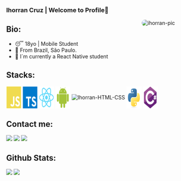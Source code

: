 ### **Ihorran Cruz** | Welcome to Profile🦆

<img align="right" alt="ihorran-pic" width="140" style="border-radius:50px;" src="https://user-images.githubusercontent.com/92957629/156885082-2311a942-b5a3-4163-9ad8-8efcac0fca55.gif">


## **Bio:**

- 😴 18yo | Mobile Student
- 📌 From Brazil, São Paulo.
- 🚀 I´m currently a React Native student


## **Stacks:**
<img align="center" alt="Ihorran-Js" height="60" width="40" src="https://raw.githubusercontent.com/devicons/devicon/master/icons/javascript/javascript-plain.svg"> <img align="center" alt="Ihorran-TypeScript" height="60" width="40" src="https://raw.githubusercontent.com/devicons/devicon/1119b9f84c0290e0f0b38982099a2bd027a48bf1/icons/typescript/typescript-original.svg">  <img align="center" alt="Ihorran-React" height="60" width="40" src="https://raw.githubusercontent.com/devicons/devicon/master/icons/react/react-original.svg"> <img align="center" alt="Ihorran-Android" height="60" width="40" src="https://raw.githubusercontent.com/devicons/devicon/1119b9f84c0290e0f0b38982099a2bd027a48bf1/icons/android/android-plain.svg"> <img align="center" alt="Ihorran-HTML-CSS" height="70" width="70" src="https://user-images.githubusercontent.com/92957629/218325451-29c33d4d-35b9-4ba2-b91f-060b7ec32785.png">
<img align="center" alt="Ihorran-Python" height="60" width="40" src="https://raw.githubusercontent.com/devicons/devicon/master/icons/python/python-original.svg">
<img align="center" alt="Ihorran-Csharp" height="60" width="40" src="https://raw.githubusercontent.com/devicons/devicon/master/icons/csharp/csharp-original.svg">


## **Contact me:**

<a href="https://www.linkedin.com/in/ihorran-cruz-916647244/" target="_blank"><img src="https://img.shields.io/badge/LinkedIn-0077B5?style=for-the-badge&logo=linkedin&logoColor=white" target="_blank"></a>
<a href="https://www.instagram.com/ihorranpng/" target="_blank"><img src="https://img.shields.io/badge/-Instagram-%23E4405F?style=for-the-badge&logo=instagram&logoColor=white" target="_blank"></a> <a href="https://linktr.ee/ihorrandev"><img src="https://img.shields.io/badge/linktree-39E09B?style=for-the-badge&logo=linktree&logoColor=white" target="_blank"></a>


## **Github Stats:**

<img height="140em" src="https://github-readme-stats.vercel.app/api?username=ihorrandev&show_icons=true&theme=github_dark&include_all_commits=true&count_private=true"/> <img height="140em" src="https://github-readme-stats.vercel.app/api/top-langs/?username=ihorrandev&layout=compact&langs_count=7&theme=github_dark"/>
